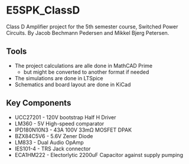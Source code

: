 # E5SPK_ClassD
Class D Amplifier project for the 5th semester course, Switched Power Circuits. By Jacob Bechmann Pedersen and Mikkel Bjerg Petersen.

## Tools 
- The project calculations are alle done in MathCAD Prime
  - but might be converted to another format if needed
- The simulations are done in LTSpice
- Schematics and board layout are done in KiCad

## Key Components
- UCC27201 - 120V bootstrap Half H Driver
- LM360 - 5V High-speed comparator
- IPD180N10N3 - 43A 100V 33mΩ MOSFET DPAK
- BZX84C5V6 - 5.6V Zener Diode
- LM833 - Dual Audio OpAmp
- IES101-4 - TRS Jack connector
- ECA1HM222 - Electorlytic 2200uF Capacitor against supply pumping
